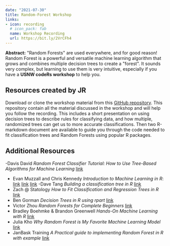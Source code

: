 ```yaml
---
date: "2021-07-30"
title: Random-Forest Workshop
links:
- icon: recording
  # icon_pack: fab
  name: Workshop Recording
  url: https://bit.ly/2VrCFh4
---
```


<strong>Abstract:</strong>
"Random Forests" are used everywhere, and for good reason! Random Forest is a powerful and versatile machine learning algorithm that grows and combines multiple decision trees to create a "forest". It sounds very complex, but learning to use them is very intuitive, especially if you have a **USNW codeRs workshop** to help you.

## Resources created by JR

Download or clone the workshop material from this [GitHub repository](https://github.com/UNSW-codeRs/workshop-random-forests). This repository contain all the material discussed in the workshop and will help you follow the recording. This includes a short presentation on using decision trees to describe rules for classifying data, and how multiple, randomized trees can get us to more accurate classifications. Then two R-markdown document are available to guide you through the code needed to fit classification trees and Random Forests using popular R packages.

## Additional Resources
-Davis David _Random Forest Classifier Tutorial: How to Use Tree-Based Algorithms for Machine Learning_ [link](https://www.freecodecamp.org/news/how-to-use-the-tree-based-algorithm-for-machine-learning/)
- Evan Muzzall and Chris Kennedy _Introduction to Machine Learning in R_: [link](https://dlab-berkeley.github.io/Machine-Learning-in-R/slides.html) [link](https://github.com/dlab-berkeley/Machine-Learning-in-R) [link](https://github.com/dlab-berkeley/Machine-Learning-with-tidymodels)
-Dave Tang _Building a classification tree in R_ [link](https://davetang.org/muse/2013/03/12/building-a-classification-tree-in-r)
- Zach @ Statology _How to Fit Classification and Regression Trees in R_ [link](https://www.statology.org/classification-and-regression-trees-in-r/)
- Ben Gorman _Decision Trees in R using rpart_ [link](https://www.gormanalysis.com/blog/decision-trees-in-r-using-rpart/)
- Victor Zhou _Random Forests for Complete Beginners_ [link](https://victorzhou.com/blog/intro-to-random-forests/)
- Bradley Boehmke & Brandon Greenwell _Hands-On Machine Learning with R_ [link](https://bradleyboehmke.github.io/HOML/random-forest.html)
- Julia Kho _Why Random Forest is My Favorite Machine Learning Model_ [link](https://towardsdatascience.com/why-random-forest-is-my-favorite-machine-learning-model-b97651fa3706)
- JanBask Training _A Practical guide to implementing Random Forest in R with example_ [link](https://www.janbasktraining.com/blog/random-forest-in-r/)
